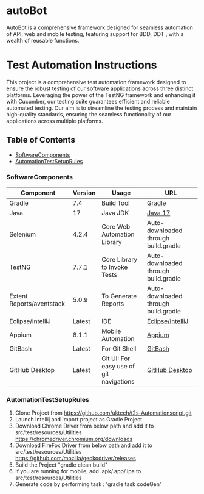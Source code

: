 # autoBot
AutoBot is a comprehensive framework designed for seamless automation of API, web and mobile testing, featuring support for BDD, DDT , with a wealth of reusable functions.
# Test Automation Instructions

This project is a comprehensive test automation framework designed to ensure the robust testing of our software
applications across three distinct platforms. Leveraging the power of the TestNG framework and enhancing it with
Cucumber, our testing suite guarantees efficient and reliable automated testing. Our aim is to streamline the testing
process and maintain high-quality standards, ensuring the seamless functionality of our applications across multiple
platforms.

## Table of Contents

- [SoftwareComponents](#SoftwareComponents)
- [AutomationTestSetupRules](#AutomationTestSetupRules)
### SoftwareComponents

| Component                 | Version | Usage                                   | URL                                                                                     |
|---------------------------|---------|-----------------------------------------|-----------------------------------------------------------------------------------------|
| Gradle                    | 7.4     | Build Tool                              | [Gradle](https://gradle.org/install/)                                                   |
| Java                      | 17      | Java JDK                                | [Java 17](https://www.oracle.com/java/technologies/javase/jdk17-archive-downloads.html) |
| Selenium                  | 4.2.4   | Core Web Automation Library             | Auto-downloaded through build.gradle                                                    |
| TestNG                    | 7.7.1   | Core Library to Invoke Tests            | Auto-downloaded through build.gradle                                                    |
| Extent Reports/aventstack | 5.0.9   | To Generate Reports                     | Auto-downloaded through build.gradle                                                    |
| Eclipse/IntelliJ          | Latest  | IDE                                     | [Eclipse/IntelliJ](https://www.jetbrains.com/idea/download/)                            |
| Appium                    | 8.1.1   | Mobile Automation                       | [Appium](http://appium.io/)                                                             |
| GitBash                   | Latest  | For Git Shell                           | [GitBash](https://git-scm.com/downloads)                                                |
| GitHub Desktop            | Latest  | Git UI: For easy use of git navigations | [GitHub Desktop](https://desktop.github.com/)                                           |

### AutomationTestSetupRules

1. Clone Project from https://github.com/uktech/t2s-Automationscript.git
2. Launch Intellij and Import project as Gradle Project
3. Download Chrome Driver from below path and add it to src/test/resources/Utilities
   https://chromedriver.chromium.org/downloads
4. Download FireFox Driver from below path and add it to src/test/resources/Utilities
   https://github.com/mozilla/geckodriver/releases
5. Build the Project "gradle clean build"
6. If you are running for mobile, add .apk/.app/.ipa to src/test/resources/Utilities
8. Generate code by performing task : 'gradle task codeGen'
